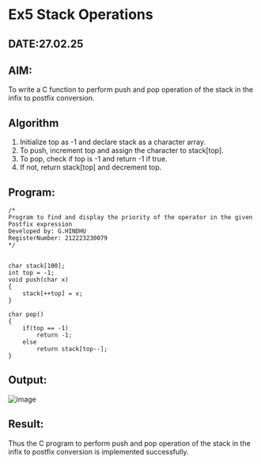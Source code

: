 # Ex5 Stack Operations
## DATE:27.02.25
## AIM:
To write a C function to perform push and pop operation of the stack in the infix to postfix conversion.

## Algorithm
1. Initialize top as -1 and declare stack as a character array. 
2. To push, increment top and assign the character to stack[top]. 
3. To pop, check if top is -1 and return -1 if true. 
4. If not, return stack[top] and decrement top.    

## Program:
```
/*
Program to find and display the priority of the operator in the given Postfix expression
Developed by: G.HINDHU
RegisterNumber: 212223230079 
*/
```
```
 
char stack[100]; 
int top = -1; 
void push(char x) 
{ 
    stack[++top] = x; 
} 
 
char pop() 
{ 
    if(top == -1) 
        return -1; 
    else 
        return stack[top--]; 
}
```
## Output:

![image](https://github.com/user-attachments/assets/d9e9d25f-75a4-442d-a913-40815a2ad446)


## Result:
Thus the C program to perform push and pop operation of the stack in the infix to postfix conversion is implemented successfully.
